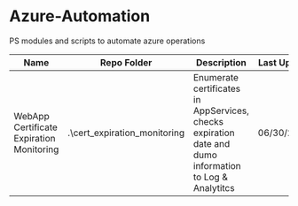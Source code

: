 # Azure-Automation
PS modules and scripts to automate azure operations


| Name											   		 	 										| Repo Folder  			| Description                                  | Last Update |
| -----------------------------------------------------	| -----------------	| -------------------------------------------- | ----------- |
| WebApp Certificate Expiration Monitoring 		| .\cert_expiration_monitoring    		| Enumerate certificates in AppServices, checks expiration date and dumo information to Log & Analytitcs   | 06/30/2020  |


